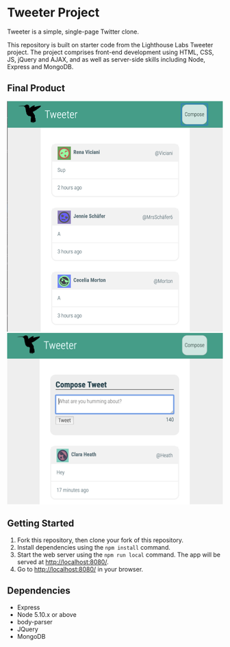 # Tweeter Project

Tweeter is a simple, single-page Twitter clone.

This repository is built on starter code from the Lighthouse Labs Tweeter project. The project comprises front-end development using HTML, CSS, JS, jQuery and AJAX, and as well as server-side skills including Node, Express and MongoDB.

## Final Product
!["Screenshot of initial loading screen"](https://github.com/JSKwok/tweeter/blob/master/docs/load-screen.png)
!["Screenshot of compose tweet"](https://github.com/JSKwok/tweeter/blob/master/docs/compose-tweet.png)

## Getting Started

1. Fork this repository, then clone your fork of this repository.
2. Install dependencies using the `npm install` command.
3. Start the web server using the `npm run local` command. The app will be served at <http://localhost:8080/>.
4. Go to <http://localhost:8080/> in your browser.

## Dependencies

- Express
- Node 5.10.x or above
- body-parser
- JQuery
- MongoDB
